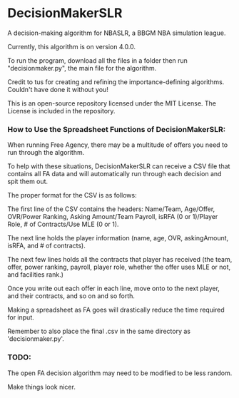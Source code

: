 # DecisionMakerSLR
A decision-making algorithm for NBASLR, a BBGM NBA simulation league.

Currently, this algorithm is on version 4.0.0.

To run the program, download all the files in a folder then run
"decisionmaker.py", the main file for the algorithm.

Credit to tus for creating and refining the importance-defining algorithms. Couldn't
have done it without you!

This is an open-source repository licensed under the MIT License. The License
is included in the repository.

### How to Use the Spreadsheet Functions of DecisionMakerSLR:
When running Free Agency, there may be a multitude of offers you need to run through the algorithm.

To help with these situations, DecisionMakerSLR can receive a CSV file that contains all FA data and
will automatically run through each decision and spit them out.

The proper format for the CSV is as follows: 

The first line of the CSV contains the headers: Name/Team, Age/Offer, OVR/Power Ranking, Asking Amount/Team Payroll, 
isRFA (0 or 1)/Player Role, # of Contracts/Use MLE (0 or 1).

The next line holds the player information (name, age, OVR, askingAmount, isRFA, and # of contracts).

The next few lines holds all the contracts that player has received (the team, offer, power ranking, payroll, player role, 
whether the offer uses MLE or not, and facilities rank.)

Once you write out each offer in each line, move onto to the next player, and their contracts, and so on and so forth.

Making a spreadsheet as FA goes will drastically reduce the time required for input.

Remember to also place the final .csv in the same directory as 'decisionmaker.py'.

### TODO:

The open FA decision algorithm may need to be modified to be less random.

Make things look nicer.



